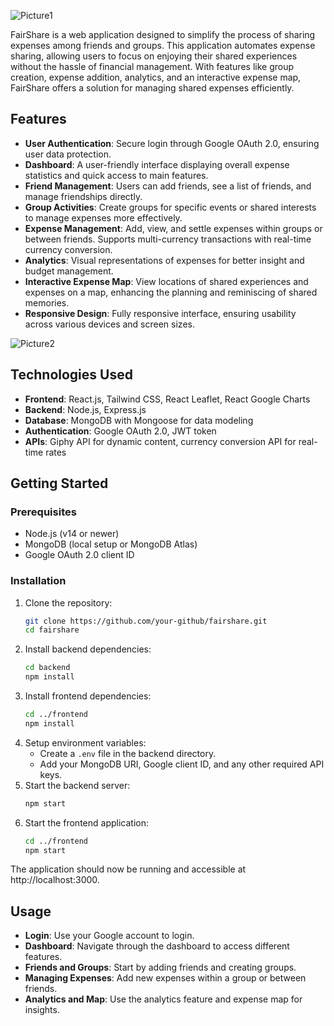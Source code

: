 ![Picture1](https://github.com/brankovicvukasin/FairShare-Faculty-Project/blob/main/finish1.png "pic1")

FairShare is a web application designed to simplify the process of sharing expenses among friends and groups. This application automates expense sharing, allowing users to focus on enjoying their shared experiences without the hassle of financial management. With features like group creation, expense addition, analytics, and an interactive expense map, FairShare offers a solution for managing shared expenses efficiently.

## Features

- **User Authentication**: Secure login through Google OAuth 2.0, ensuring user data protection.
- **Dashboard**: A user-friendly interface displaying overall expense statistics and quick access to main features.
- **Friend Management**: Users can add friends, see a list of friends, and manage friendships directly.
- **Group Activities**: Create groups for specific events or shared interests to manage expenses more effectively.
- **Expense Management**: Add, view, and settle expenses within groups or between friends. Supports multi-currency transactions with real-time currency conversion.
- **Analytics**: Visual representations of expenses for better insight and budget management.
- **Interactive Expense Map**: View locations of shared experiences and expenses on a map, enhancing the planning and reminiscing of shared memories.
- **Responsive Design**: Fully responsive interface, ensuring usability across various devices and screen sizes.

![Picture2](https://github.com/brankovicvukasin/FairShare-Faculty-Project/blob/main/finish2.png "pic2")

## Technologies Used

- **Frontend**: React.js, Tailwind CSS, React Leaflet, React Google Charts
- **Backend**: Node.js, Express.js
- **Database**: MongoDB with Mongoose for data modeling
- **Authentication**: Google OAuth 2.0, JWT token
- **APIs**: Giphy API for dynamic content, currency conversion API for real-time rates

## Getting Started

### Prerequisites

- Node.js (v14 or newer)
- MongoDB (local setup or MongoDB Atlas)
- Google OAuth 2.0 client ID

### Installation

1. Clone the repository:
   ```bash
   git clone https://github.com/your-github/fairshare.git
   cd fairshare
   ```
2. Install backend dependencies:
   ```bash
   cd backend
   npm install
   ```
3. Install frontend dependencies:
   ```bash
   cd ../frontend
   npm install
   ```
4. Setup environment variables:
   - Create a `.env` file in the backend directory.
   - Add your MongoDB URI, Google client ID, and any other required API keys.
5. Start the backend server:
   ```bash
   npm start
   ```
6. Start the frontend application:
   ```bash
   cd ../frontend
   npm start
   ```

The application should now be running and accessible at http://localhost:3000.

## Usage

- **Login**: Use your Google account to login.
- **Dashboard**: Navigate through the dashboard to access different features.
- **Friends and Groups**: Start by adding friends and creating groups.
- **Managing Expenses**: Add new expenses within a group or between friends.
- **Analytics and Map**: Use the analytics feature and expense map for insights.
